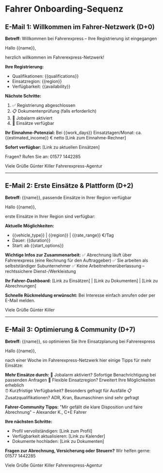# Fahrer Onboarding-Sequenz

## E-Mail 1: Willkommen im Fahrer-Netzwerk (D+0)

**Betreff:** Willkommen bei Fahrerexpress – Ihre Registrierung ist eingegangen

Hallo {{name}},

herzlich willkommen im Fahrerexpress-Netzwerk!

**Ihre Registrierung:**
- Qualifikationen: {{qualifications}}
- Einsatzregion: {{region}}  
- Verfügbarkeit: {{availability}}

**Nächste Schritte:**
1. ✅ Registrierung abgeschlossen
2. 📋 Dokumentenprüfung (falls erforderlich)
3. 🔔 Jobalarm aktiviert
4. 💼 Einsätze verfügbar

**Ihr Einnahme-Potenzial:**
Bei {{work_days}} Einsatztagen/Monat: ca. {{estimated_income}} € netto
[Link zum Einnahme-Rechner]

**Sofort verfügbar:**
[Link zu aktuellen Einsätzen]

Fragen? Rufen Sie an: 01577 1442285

Viele Grüße
Günter Killer
Fahrerexpress-Agentur

---

## E-Mail 2: Erste Einsätze & Plattform (D+2)

**Betreff:** {{name}}, passende Einsätze in Ihrer Region verfügbar

Hallo {{name}},

erste Einsätze in Ihrer Region sind verfügbar:

**Aktuelle Möglichkeiten:**
- {{vehicle_type}} | {{region}} | {{rate_range}} €/Tag
- Dauer: {{duration}}
- Start: ab {{start_options}}

**Wichtige Infos zur Zusammenarbeit:**
✅ Abrechnung läuft über Fahrerexpress (eine Rechnung für den Auftraggeber)
✅ Sie arbeiten als selbstständiger Subunternehmer
✅ Keine Arbeitnehmerüberlassung – rechtssichere Dienst-/Werkleistung

**Ihr Fahrer-Dashboard:**
[Link zu Einsätzen] | [Link zu Dokumenten] | [Link zu Abrechnungen]

**Schnelle Rückmeldung erwünscht:**
Bei Interesse einfach anrufen oder per E-Mail melden.

Viele Grüße
Günter Killer

---

## E-Mail 3: Optimierung & Community (D+7)

**Betreff:** {{name}}, so optimieren Sie Ihre Einsatzplanung bei Fahrerexpress

Hallo {{name}},

nach einer Woche im Fahrerexpress-Netzwerk hier einige Tipps für mehr Einsätze:

**Mehr Einsätze durch:**
🔔 Jobalarm aktiviert? Sofortige Benachrichtigung bei passenden Anfragen
📍 Flexible Einsatzregion? Erweitert Ihre Möglichkeiten erheblich  
⏰ Kurzfristige Verfügbarkeit? Besonders gefragt für Ausfälle
📋 Zusatzqualifikationen? ADR, Kran, Baumaschinen sind sehr gefragt

**Fahrer-Community Tipps:**
"Mir gefällt die klare Disposition und faire Abrechnung" – Alexander K., C+E Fahrer

**Ihre nächsten Schritte:**
- Profil vervollständigen: [Link zum Profil]
- Verfügbarkeit aktualisieren: [Link zu Kalender]  
- Dokumente hochladen: [Link zu Dokumenten]

**Fragen zur Abrechnung, Versicherung oder Steuern?**
Wir helfen gerne: 01577 1442285

Viele Grüße
Günter Killer
Fahrerexpress-Agentur